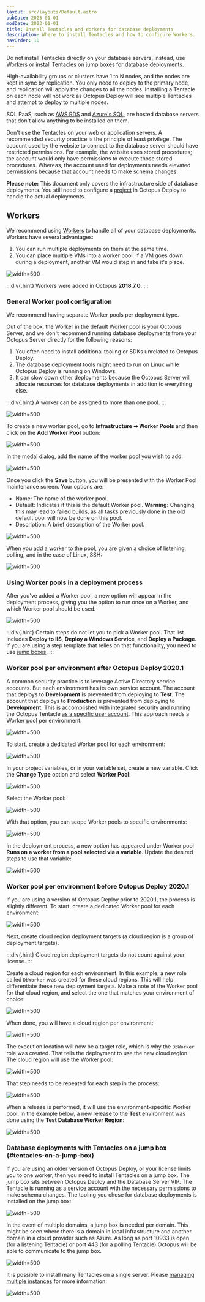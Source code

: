 ```yaml
---
layout: src/layouts/Default.astro
pubDate: 2023-01-01
modDate: 2023-01-01
title: Install Tentacles and Workers for database deployments
description: Where to install Tentacles and how to configure Workers.
navOrder: 10
---
```


Do not install Tentacles directly on your database servers, instead, use [Workers](/docs/infrastructure/workers) or install Tentacles on jump boxes for database deployments.

High-availability groups or clusters have 1 to N nodes, and the nodes are kept in sync by replication.  You only need to deploy to the primary node, and replication will apply the changes to all the nodes.  Installing a Tentacle on each node will not work as Octopus Deploy will see multiple Tentacles and attempt to deploy to multiple nodes.

SQL PaaS, such as [AWS RDS](https://aws.amazon.com/rds/) and [Azure's SQL](https://azure.microsoft.com/en-us/services/sql-database/), are hosted database servers that don't allow anything to be installed on them.

Don't use the Tentacles on your web or application servers.  A recommended security practice is the principle of least privilege. The account used by the website to connect to the database server should have restricted permissions. For example, the website uses stored procedures; the account would only have permissions to execute those stored procedures. Whereas, the account used for deployments needs elevated permissions because that account needs to make schema changes.

**Please note:** This document only covers the infrastructure side of database deployments.  You still need to configure a [project](/docs/projects) in Octopus Deploy to handle the actual deployments.  

## Workers

We recommend using [Workers](/docs/infrastructure/workers) to handle all of your database deployments.  Workers have several advantages:

1. You can run multiple deployments on them at the same time.
2. You can place multiple VMs into a worker pool.  If a VM goes down during a deployment, another VM would step in and take it's place.

![](/docs/deployments/databases/configuration/images/standard-database-worker-pool.png "width=500")

:::div{.hint}
Workers were added in Octopus **2018.7.0.**
:::

### General Worker pool configuration

We recommend having separate Worker pools per deployment type. 

Out of the box, the Worker in the default Worker pool is your Octopus Server, and we don't recommend running database deployments from your Octopus Server directly for the following reasons:

1. You often need to install additional tooling or SDKs unrelated to Octopus Deploy.
2. The database deployment tools might need to run on Linux while Octopus Deploy is running on Windows.
3. It can slow down other deployments because the Octopus Server will allocate resources for database deployments in addition to everything else.

:::div{.hint}
A worker can be assigned to more than one pool.
:::

![](/docs/deployments/databases/configuration/images/worker-pools-per-usage.png "width=500")

To create a new worker pool, go to **Infrastructure ➜ Worker Pools** and then click on the **Add Worker Pool** button:

![](/docs/deployments/databases/configuration/images/add-worker-pool.png "width=500")

In the modal dialog, add the name of the worker pool you wish to add:

![](/docs/deployments/databases/configuration/images/add-worker-pool-modal.png "width=500")

Once you click the **Save** button, you will be presented with the Worker Pool maintenance screen.  Your options are:

- Name: The name of the worker pool.
- Default: Indicates if this is the default Worker pool.  **Warning:** Changing this may lead to failed builds, as all tasks previously done in the old default pool will now be done on this pool. 
- Description: A brief description of the Worker pool.

![](/docs/deployments/databases/configuration/images/worker-pool-edit-dialog.png "width=500")

When you add a worker to the pool, you are given a choice of listening, polling, and in the case of Linux, SSH:

![](/docs/deployments/databases/configuration/images/add-worker-to-pool.png "width=500")

### Using Worker pools in a deployment process

After you've added a Worker pool, a new option will appear in the deployment process, giving you the option to run once on a Worker, and which Worker pool should be used.

![](/docs/deployments/databases/configuration/images/use-worker-in-deployment-process.png "width=500")

:::div{.hint}
Certain steps do not let you to pick a Worker pool.  That list includes **Deploy to IIS**, **Deploy a Windows Service**, and **Deploy a Package**.  If you are using a step template that relies on that functionality, you need to use [jump boxes](#tentacles-on-a-jump-box).
:::

### Worker pool per environment after Octopus Deploy 2020.1

A common security practice is to leverage Active Directory service accounts.  But each environment has its own service account.  The account that deploys to **Development** is prevented from deploying to **Test**.  The account that deploys to **Production** is prevented from deploying to **Development**.  This is accomplished with integrated security and running the Octopus Tentacle [as a specific user account](/docs/infrastructure/deployment-targets/tentacle/windows/running-tentacle-under-a-specific-user-account).  This approach needs a Worker pool per environment:

![](/docs/deployments/databases/configuration/images/worker-pool-per-environment.png "width=500")

To start, create a dedicated Worker pool for each environment:

![](/docs/deployments/databases/configuration/images/environment-specific-worker-pools.png "width=500")

In your project variables, or in your variable set, create a new variable.  Click the **Change Type** option and select **Worker Pool**:

![](/docs/deployments/databases/configuration/images/worker-pool-variable-type.png "width=500")

Select the Worker pool:

![](/docs/deployments/databases/configuration/images/worker-pool-variable-type-selection.png "width=500")

With that option, you can scope Worker pools to specific environments:

![](/docs/deployments/databases/configuration/images/worker-pool-variable-per-environment.png "width=500")

In the deployment process, a new option has appeared under Worker pool **Runs on a worker from a pool selected via a variable**.  Update the desired steps to use that variable:

![](/docs/deployments/databases/configuration/images/use-worker-pool-variable.png "width=500")

### Worker pool per environment before Octopus Deploy 2020.1

If you are using a version of Octopus Deploy prior to 2020.1, the process is slightly different. To start, create a dedicated Worker pool for each environment:

![](/docs/deployments/databases/configuration/images/environment-specific-worker-pools.png "width=500")

Next, create cloud region deployment targets (a cloud region is a group of deployment targets).

:::div{.hint}
Cloud region deployment targets do not count against your license.
:::

Create a cloud region for each environment.  In this example, a new role called `DbWorker` was created for these cloud regions. This will help differentiate these new deployment targets.  Make a note of the Worker pool for that cloud region, and select the one that matches your environment of choice:

![](/docs/deployments/databases/configuration/images/create-cloud-region.png "width=500")

When done, you will have a cloud region per environment:

![](/docs/deployments/databases/configuration/images/environment-cloud-regions.png "width=500")

The execution location will now be a target role, which is why the `DbWorker` role was created.  That tells the deployment to use the new cloud region.  The cloud region will use the Worker pool:

![](/docs/deployments/databases/configuration/images/cloud-region-execution-location.png "width=500")

That step needs to be repeated for each step in the process:

![](/docs/deployments/databases/configuration/images/process-with-cloud-region-targets.png "width=500")

When a release is performed, it will use the environment-specific Worker pool.  In the example below, a new release to the **Test** environment was done using the **Test Database Worker Region**:

![](/docs/deployments/databases/configuration/images/release-with-cloud-region.png "width=500")

### Database deployments with Tentacles on a jump box {#tentacles-on-a-jump-box}

If you are using an older version of Octopus Deploy, or your license limits you to one worker, then you need to install Tentacles on a jump box.  The jump box sits between Octopus Deploy and the Database Server VIP.  The Tentacle is running as a [service account](/docs/infrastructure/deployment-targets/tentacle/windows/running-tentacle-under-a-specific-user-account) with the necessary permissions to make schema changes.  The tooling you chose for database deployments is installed on the jump box:

![](/docs/deployments/databases/configuration/images/database-with-jump-box.png "width=500")

In the event of multiple domains, a jump box is needed per domain.  This might be seen where there is a domain in local infrastructure and another domain in a cloud provider such as Azure. As long as port 10933 is open (for a listening Tentacle) or port 443 (for a polling Tentacle) Octopus will be able to communicate to the jump box.

![](/docs/deployments/databases/configuration/images/database-jump-box-multiple-domains.png "width=500")

It is possible to install many Tentacles on a single server.  Please [managing multiple instances](/docs/administration/managing-infrastructure/managing-multiple-instances) for more information.  

![](/docs/deployments/databases/configuration/images/database-jump-box-multiple-tentacles.png "width=500")